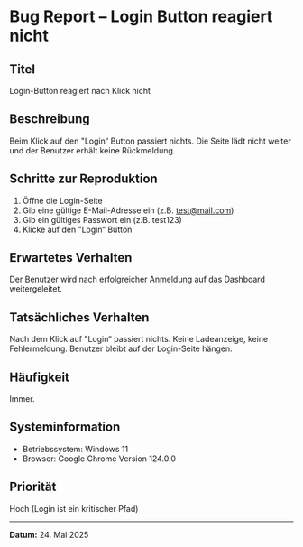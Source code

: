 # Bug Report – Login Button reagiert nicht

## Titel
Login-Button reagiert nach Klick nicht

## Beschreibung
Beim Klick auf den "Login“ Button passiert nichts. Die Seite lädt nicht weiter und der Benutzer erhält keine Rückmeldung.

## Schritte zur Reproduktion
1. Öffne die Login-Seite
2. Gib eine gültige E-Mail-Adresse ein (z.B. test@mail.com)
3. Gib ein gültiges Passwort ein (z.B. test123)
4. Klicke auf den "Login“ Button

## Erwartetes Verhalten
Der Benutzer wird nach erfolgreicher Anmeldung auf das Dashboard weitergeleitet.

## Tatsächliches Verhalten
Nach dem Klick auf "Login“ passiert nichts. Keine Ladeanzeige, keine Fehlermeldung. Benutzer bleibt auf der Login-Seite hängen.

## Häufigkeit
Immer.

## Systeminformation
- Betriebssystem: Windows 11
- Browser: Google Chrome Version 124.0.0

## Priorität
Hoch (Login ist ein kritischer Pfad)

---
**Datum:** 24. Mai 2025
